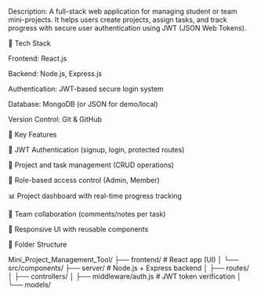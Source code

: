 Description:
A full-stack web application for managing student or team mini-projects. It helps users create projects, assign tasks, and track progress with secure user authentication using JWT (JSON Web Tokens).


🔧 Tech Stack

Frontend: React.js

Backend: Node.js, Express.js

Authentication: JWT-based secure login system

Database: MongoDB (or JSON for demo/local)

Version Control: Git & GitHub



🚀 Key Features

🔐 JWT Authentication (signup, login, protected routes)

📁 Project and task management (CRUD operations)

👥 Role-based access control (Admin, Member)

📊 Project dashboard with real-time progress tracking

💬 Team collaboration (comments/notes per task)

📱 Responsive UI with reusable components



📁 Folder Structure

Mini_Project_Management_Tool/
├── frontend/    # React app (UI)
│   └── src/components/
├── server/      # Node.js + Express backend
│   ├── routes/
│   ├── controllers/
│   ├── middleware/auth.js   # JWT token verification
│   └── models/
